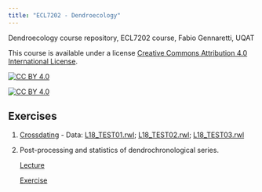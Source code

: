```yaml
---
title: "ECL7202 - Dendroecology"
---
```

Dendroecology course repository, 
ECL7202 course, 
Fabio Gennaretti, 
UQAT 


This course is available under a license [Creative Commons Attribution 4.0 International
License][cc-by].

[![CC BY 4.0][cc-by-shield]][cc-by]

[![CC BY 4.0][cc-by-image]][cc-by]

[cc-by]: http://creativecommons.org/licenses/by/4.0/
[cc-by-image]: https://i.creativecommons.org/l/by/4.0/88x31.png
[cc-by-shield]: https://img.shields.io/badge/License-CC%20BY%204.0-lightgrey.svg

## Exercises

1. [Crossdating](pdf/01-crossdating.pdf) - Data: [L18_TEST01.rwl](data/L18_TEST01.rwl); 
[L18_TEST02.rwl](data/L18_TEST02.rwl); [L18_TEST03.rwl](data/L18_TEST03.rwl)

2. Post-processing and statistics of dendrochronological series.

      [Lecture](pdf/02-Post-processing_and_statistics.pdf)

      [Exercise](R-code/02-Post-processing_and_statistics.html)



